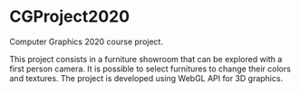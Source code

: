 # CGProject2020
Computer Graphics 2020 course project.

This project consists in a furniture showroom that can be explored with a first person camera. It is possible to select furnitures to change their colors and textures.
The project is developed using WebGL API for 3D graphics.
